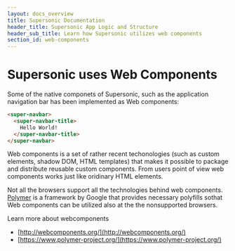 ```yaml
---
layout: docs_overview
title: Supersonic Documentation
header_title: Supersonic App Logic and Structure
header_sub_title: Learn how Supersonic utilizes web components
section_id: web-components
---
```


# Supersonic uses Web Components

Some of the native componets of Supersonic, such as the application navigation bar has been implemented as Web components:

```html
<super-navbar>
  <super-navbar-title>
    Hello World!
  </super-navbar-title>
</super-navbar>
```

Web components is a set of rather recent techonologies (such as custom elements, shadow DOM, HTML templates) that makes it possible to package and distribute reusable custom components. From users point of view web components works just like oridinary HTML elements.

Not all the browsers support all the technologies behind web components. [Polymer](https://www.polymer-project.org/) is a framework by Google that provides necessary polyfills sothat Web components can be utilized also at the the nonsupported browsers.

Learn more about webcomponents

 - [http://webcomponents.org/](http://webcomponents.org/)
 - [https://www.polymer-project.org/](https://www.polymer-project.org/)
